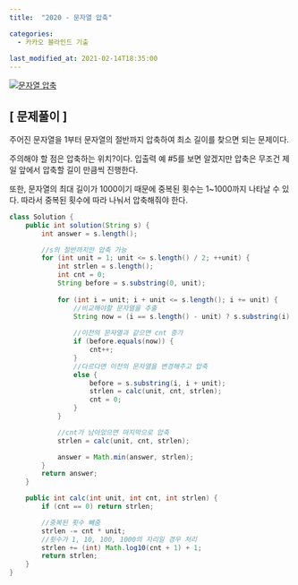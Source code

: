 ```yaml
---
title:  "2020 - 문자열 압축"

categories:
  - 카카오 블라인드 기출
  
last_modified_at: 2021-02-14T18:35:00
---
```


[![문자열 압축](https://user-images.githubusercontent.com/53072057/107868409-75de9200-6ec7-11eb-9f11-a7d806551e27.JPG)](https://programmers.co.kr/learn/courses/30/lessons/60057#)  

<h2>[ 문제풀이 ]</h2>  
주어진 문자열을 1부터 문자열의 절반까지 압축하여 최소 길이를 찾으면 되는 문제이다.  

주의해야 할 점은 압축하는 위치?이다. 입출력 예 #5를 보면 알겠지만 압축은 무조건 제일 앞에서 압축할 길이 만큼씩 진행한다.  

또한, 문자열의 최대 길이가 1000이기 때문에 중복된 횟수는 1~1000까지 나타날 수 있다. 따라서 중복된 횟수에 따라 나눠서 압축해줘야 한다.  

```java
class Solution {
	public int solution(String s) {
		int answer = s.length();

		//s의 절반까지만 압축 가능
		for (int unit = 1; unit <= s.length() / 2; ++unit) {
			int strlen = s.length();
			int cnt = 0;
			String before = s.substring(0, unit);
			
			for (int i = unit; i + unit <= s.length(); i += unit) {
                //비교해야할 문자열을 추출
				String now = (i == s.length() - unit) ? s.substring(i) : s.substring(i, i + unit);
				
				//이전의 문자열과 같으면 cnt 증가
				if (before.equals(now)) {
					cnt++;
				} 
				//다르다면 이전의 문자열을 변경해주고 압축
				else {
					before = s.substring(i, i + unit);
					strlen = calc(unit, cnt, strlen);
					cnt = 0;
				}
			}

			//cnt가 남아있으면 마지막으로 압축
			strlen = calc(unit, cnt, strlen);

			answer = Math.min(answer, strlen);
		}
		return answer;
	}

	public int calc(int unit, int cnt, int strlen) {
		if (cnt == 0) return strlen;

		//중복된 횟수 빼줌
		strlen -= cnt * unit;
		//횟수가 1, 10, 100, 1000의 자리일 경우 처리 
		strlen += (int) Math.log10(cnt + 1) + 1;
		return strlen;
	}
}
```